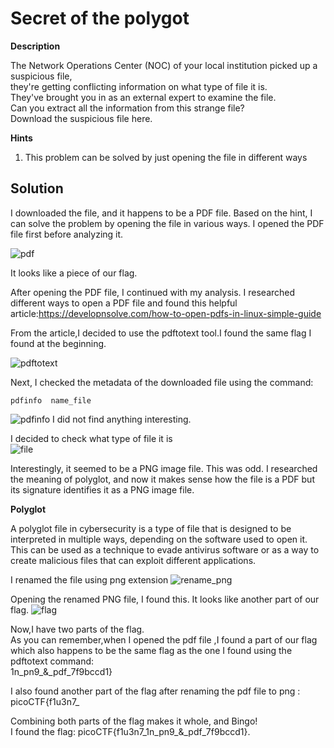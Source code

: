 # Secret of the polygot

**Description**

The Network Operations Center (NOC) of your local institution picked up a suspicious file, \
they're getting conflicting information on what type of file it is. \
They've brought you in as an external expert to examine the file. \
Can you extract all the information from this strange file?\
Download the suspicious file here.

**Hints**
1. This problem can be solved by just opening the file in different ways

   
## Solution

I downloaded the file, and it happens to be a PDF file. Based on the hint, I can solve the problem by opening the file in various ways. I opened the PDF file first before analyzing it.

![pdf](https://github.com/Bbrnn/picoCTF2024-writeups/assets/113863725/922023b5-ea4f-4ba0-8065-55e2b6930a18)

It looks like a piece of our flag.

After opening the PDF file, I continued with my analysis. I researched different ways to open a PDF file and found this helpful article:<https://developnsolve.com/how-to-open-pdfs-in-linux-simple-guide>

From the article,I decided to use the pdftotext tool.I found the same flag I found at the beginning.

![pdftotext](https://github.com/Bbrnn/picoCTF2024-writeups/assets/113863725/c81a29c3-ebf2-4eae-b28b-c2c1ea9ca24f)


Next, I checked the metadata of the downloaded file using the command:

`pdfinfo  name_file`

![pdfinfo](https://github.com/Bbrnn/picoCTF2024-writeups/assets/113863725/2cfaa2f7-097a-492d-a580-911facb52ced)
I did not find anything interesting.

I decided to check what type of file it is\
![file](https://github.com/Bbrnn/picoCTF2024-writeups/assets/113863725/aa89cf8c-3e9d-448b-ae79-6350e526be98)

Interestingly, it seemed to be a PNG image file. This was odd. I researched the meaning of polyglot, and now it makes sense how the file is a PDF but its signature identifies it as a PNG image file.

**Polyglot**

A polyglot file in cybersecurity is a type of file that is designed to be interpreted in multiple ways, depending on the software used to open it. This can be used as a technique to evade antivirus software or as a way to create malicious files that can exploit different applications.


I renamed the file using png extension
![rename_png](https://github.com/Bbrnn/picoCTF2024-writeups/assets/113863725/39a5b754-61ec-4ac0-934c-b9b4ece03185)

Opening the renamed PNG file, I found this. It looks like another part of our flag.
![flag](https://github.com/Bbrnn/picoCTF2024-writeups/assets/113863725/eba6eb2c-01e7-4ce6-854e-a66010464c5f)

Now,I have two parts of the flag.\
As you can remember,when I opened the pdf file ,I found a part of our flag which also happens to be the same flag as the one I found using the pdftotext command:\
1n_pn9_&_pdf_7f9bccd1}

I also found another part of the flag after renaming the pdf file to png :\
picoCTF{f1u3n7_

Combining both parts of the flag makes it whole, and Bingo! \
I found the flag: picoCTF{f1u3n7_1n_pn9_&_pdf_7f9bccd1}.







